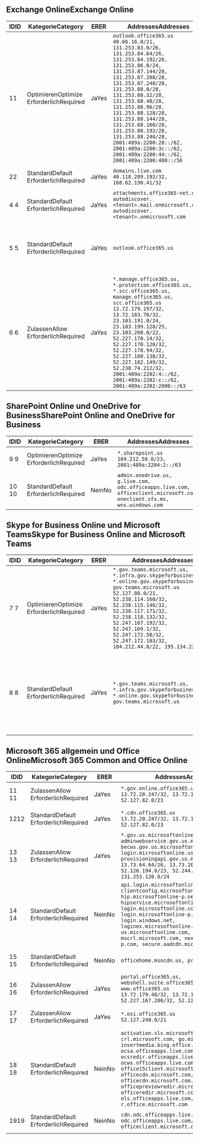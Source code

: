 <!--THIS FILE IS AUTOMATICALLY GENERATED. MANUAL CHANGES WILL BE OVERWRITTEN.-->
<!--Please contact the Office 365 Endpoints team with any questions.-->
<!--USGovGCCHigh endpoints version 2019012800-->
<!--File generated 2019-01-30 08:01:24.7920-->

## <a name="exchange-online"></a><span data-ttu-id="02159-101">Exchange Online</span><span class="sxs-lookup"><span data-stu-id="02159-101">Exchange Online</span></span>

<span data-ttu-id="02159-102">ID</span><span class="sxs-lookup"><span data-stu-id="02159-102">ID</span></span> | <span data-ttu-id="02159-103">Kategorie</span><span class="sxs-lookup"><span data-stu-id="02159-103">Category</span></span> | <span data-ttu-id="02159-104">ER</span><span class="sxs-lookup"><span data-stu-id="02159-104">ER</span></span> | <span data-ttu-id="02159-105">Addresses</span><span class="sxs-lookup"><span data-stu-id="02159-105">Addresses</span></span> | <span data-ttu-id="02159-106">Ports</span><span class="sxs-lookup"><span data-stu-id="02159-106">Ports</span></span>
-- | -------------------- | --- | ------------------------------------------------------------------------------------------------------------------------------------------------------------------------------------------------------------------------------------------------------------------------------------------------------------------------------------------------------------------------------------------------------------------------------------------------ | -------------------------------
<span data-ttu-id="02159-107">1</span><span class="sxs-lookup"><span data-stu-id="02159-107">1</span></span> | <span data-ttu-id="02159-108">Optimieren</span><span class="sxs-lookup"><span data-stu-id="02159-108">Optimize</span></span><BR><span data-ttu-id="02159-109">Erforderlich</span><span class="sxs-lookup"><span data-stu-id="02159-109">Required</span></span> | <span data-ttu-id="02159-110">Ja</span><span class="sxs-lookup"><span data-stu-id="02159-110">Yes</span></span> | `outlook.office365.us`<BR>`40.66.16.0/21, 131.253.83.0/26, 131.253.84.64/26, 131.253.84.192/26, 131.253.86.0/24, 131.253.87.144/28, 131.253.87.208/28, 131.253.87.240/28, 131.253.88.0/28, 131.253.88.32/28, 131.253.88.48/28, 131.253.88.96/28, 131.253.88.128/28, 131.253.88.144/28, 131.253.88.160/28, 131.253.88.192/28, 131.253.88.240/28, 2001:489a:2200:28::/62, 2001:489a:2200:3c::/62, 2001:489a:2200:44::/62, 2001:489a:2200:400::/56` | <span data-ttu-id="02159-111">**TCP:** 443, 80</span><span class="sxs-lookup"><span data-stu-id="02159-111">**TCP:** 443, 80</span></span>
<span data-ttu-id="02159-112">2</span><span class="sxs-lookup"><span data-stu-id="02159-112">2</span></span> | <span data-ttu-id="02159-113">Standard</span><span class="sxs-lookup"><span data-stu-id="02159-113">Default</span></span><BR><span data-ttu-id="02159-114">Erforderlich</span><span class="sxs-lookup"><span data-stu-id="02159-114">Required</span></span> | <span data-ttu-id="02159-115">Ja</span><span class="sxs-lookup"><span data-stu-id="02159-115">Yes</span></span> | `domains.live.com`<BR>`40.118.209.192/32, 168.62.190.41/32` | <span data-ttu-id="02159-116">**TCP:** 443, 80</span><span class="sxs-lookup"><span data-stu-id="02159-116">**TCP:** 443, 80</span></span>
<span data-ttu-id="02159-117">4 </span><span class="sxs-lookup"><span data-stu-id="02159-117">4</span></span> | <span data-ttu-id="02159-118">Standard</span><span class="sxs-lookup"><span data-stu-id="02159-118">Default</span></span><BR><span data-ttu-id="02159-119">Erforderlich</span><span class="sxs-lookup"><span data-stu-id="02159-119">Required</span></span> | <span data-ttu-id="02159-120">Ja</span><span class="sxs-lookup"><span data-stu-id="02159-120">Yes</span></span> | `attachments.office365-net.us, autodiscover.<tenant>.mail.onmicrosoft.com, autodiscover.<tenant>.onmicrosoft.com` | <span data-ttu-id="02159-121">**TCP:** 443, 80</span><span class="sxs-lookup"><span data-stu-id="02159-121">**TCP:** 443, 80</span></span>
<span data-ttu-id="02159-122">5 </span><span class="sxs-lookup"><span data-stu-id="02159-122">5</span></span> | <span data-ttu-id="02159-123">Standard</span><span class="sxs-lookup"><span data-stu-id="02159-123">Default</span></span><BR><span data-ttu-id="02159-124">Erforderlich</span><span class="sxs-lookup"><span data-stu-id="02159-124">Required</span></span> | <span data-ttu-id="02159-125">Ja</span><span class="sxs-lookup"><span data-stu-id="02159-125">Yes</span></span> | `outlook.office365.us` | <span data-ttu-id="02159-126">**TCP:** 143, 25, 587, 993, 995</span><span class="sxs-lookup"><span data-stu-id="02159-126">**TCP:** 143, 25, 587, 993, 995</span></span>
<span data-ttu-id="02159-127">6 </span><span class="sxs-lookup"><span data-stu-id="02159-127">6</span></span> | <span data-ttu-id="02159-128">Zulassen</span><span class="sxs-lookup"><span data-stu-id="02159-128">Allow</span></span><BR><span data-ttu-id="02159-129">Erforderlich</span><span class="sxs-lookup"><span data-stu-id="02159-129">Required</span></span> | <span data-ttu-id="02159-130">Ja</span><span class="sxs-lookup"><span data-stu-id="02159-130">Yes</span></span> | `*.manage.office365.us, *.protection.office365.us, *.scc.office365.us, manage.office365.us, scc.office365.us`<BR>`13.72.179.197/32, 13.72.183.70/32, 23.103.191.0/24, 23.103.199.128/25, 23.103.208.0/22, 52.227.170.14/32, 52.227.170.120/32, 52.227.178.94/32, 52.227.180.138/32, 52.227.182.149/32, 52.238.74.212/32, 2001:489a:2202:4::/62, 2001:489a:2202:c::/62, 2001:489a:2202:2000::/63` | <span data-ttu-id="02159-131">**TCP:** 25, 443</span><span class="sxs-lookup"><span data-stu-id="02159-131">**TCP:** 25, 443</span></span>

## <a name="sharepoint-online-and-onedrive-for-business"></a><span data-ttu-id="02159-132">SharePoint Online und OneDrive for Business</span><span class="sxs-lookup"><span data-stu-id="02159-132">SharePoint Online and OneDrive for Business</span></span>

<span data-ttu-id="02159-133">ID</span><span class="sxs-lookup"><span data-stu-id="02159-133">ID</span></span> | <span data-ttu-id="02159-134">Kategorie</span><span class="sxs-lookup"><span data-stu-id="02159-134">Category</span></span> | <span data-ttu-id="02159-135">ER</span><span class="sxs-lookup"><span data-stu-id="02159-135">ER</span></span> | <span data-ttu-id="02159-136">Addresses</span><span class="sxs-lookup"><span data-stu-id="02159-136">Addresses</span></span> | <span data-ttu-id="02159-137">Ports</span><span class="sxs-lookup"><span data-stu-id="02159-137">Ports</span></span>
-- | -------------------- | --- | ----------------------------------------------------------------------------------------------------------------------- | ----------------
<span data-ttu-id="02159-138">9 </span><span class="sxs-lookup"><span data-stu-id="02159-138">9</span></span> | <span data-ttu-id="02159-139">Optimieren</span><span class="sxs-lookup"><span data-stu-id="02159-139">Optimize</span></span><BR><span data-ttu-id="02159-140">Erforderlich</span><span class="sxs-lookup"><span data-stu-id="02159-140">Required</span></span> | <span data-ttu-id="02159-141">Ja</span><span class="sxs-lookup"><span data-stu-id="02159-141">Yes</span></span> | `*.sharepoint.us`<BR>`104.212.50.0/23, 2001:489a:2204:2::/63` | <span data-ttu-id="02159-142">**TCP:** 443, 80</span><span class="sxs-lookup"><span data-stu-id="02159-142">**TCP:** 443, 80</span></span>
<span data-ttu-id="02159-143">10 </span><span class="sxs-lookup"><span data-stu-id="02159-143">10</span></span> | <span data-ttu-id="02159-144">Standard</span><span class="sxs-lookup"><span data-stu-id="02159-144">Default</span></span><BR><span data-ttu-id="02159-145">Erforderlich</span><span class="sxs-lookup"><span data-stu-id="02159-145">Required</span></span> | <span data-ttu-id="02159-146">Nein</span><span class="sxs-lookup"><span data-stu-id="02159-146">No</span></span> | `admin.onedrive.us, g.live.com, odc.officeapps.live.com, officeclient.microsoft.com, oneclient.sfx.ms, wns.windows.com` | <span data-ttu-id="02159-147">**TCP:** 443, 80</span><span class="sxs-lookup"><span data-stu-id="02159-147">**TCP:** 443, 80</span></span>

## <a name="skype-for-business-online-and-microsoft-teams"></a><span data-ttu-id="02159-148">Skype for Business Online und Microsoft Teams</span><span class="sxs-lookup"><span data-stu-id="02159-148">Skype for Business Online and Microsoft Teams</span></span>

<span data-ttu-id="02159-149">ID</span><span class="sxs-lookup"><span data-stu-id="02159-149">ID</span></span> | <span data-ttu-id="02159-150">Kategorie</span><span class="sxs-lookup"><span data-stu-id="02159-150">Category</span></span> | <span data-ttu-id="02159-151">ER</span><span class="sxs-lookup"><span data-stu-id="02159-151">ER</span></span> | <span data-ttu-id="02159-152">Addresses</span><span class="sxs-lookup"><span data-stu-id="02159-152">Addresses</span></span> | <span data-ttu-id="02159-153">Ports</span><span class="sxs-lookup"><span data-stu-id="02159-153">Ports</span></span>
-- | -------------------- | --- | --------------------------------------------------------------------------------------------------------------------------------------------------------------------------------------------------------------------------------------------------------------------------------------------------------------------------------- | --------------------------------------------------
<span data-ttu-id="02159-154">7 </span><span class="sxs-lookup"><span data-stu-id="02159-154">7</span></span> | <span data-ttu-id="02159-155">Optimieren</span><span class="sxs-lookup"><span data-stu-id="02159-155">Optimize</span></span><BR><span data-ttu-id="02159-156">Erforderlich</span><span class="sxs-lookup"><span data-stu-id="02159-156">Required</span></span> | <span data-ttu-id="02159-157">Ja</span><span class="sxs-lookup"><span data-stu-id="02159-157">Yes</span></span> | `*.gov.teams.microsoft.us, *.infra.gov.skypeforbusiness.us, *.online.gov.skypeforbusiness.us, gov.teams.microsoft.us`<BR>`52.127.88.0/21, 52.238.114.160/32, 52.238.115.146/32, 52.238.117.171/32, 52.238.118.132/32, 52.247.167.192/32, 52.247.169.1/32, 52.247.172.50/32, 52.247.172.103/32, 104.212.44.0/22, 195.134.228.0/22` | <span data-ttu-id="02159-158">**TCP:** 443, 80</span><span class="sxs-lookup"><span data-stu-id="02159-158">**TCP:** 443, 80</span></span><BR><span data-ttu-id="02159-159">**UDP:** 3478</span><span class="sxs-lookup"><span data-stu-id="02159-159">**UDP:** 3478</span></span>
<span data-ttu-id="02159-160">8 </span><span class="sxs-lookup"><span data-stu-id="02159-160">8</span></span> | <span data-ttu-id="02159-161">Standard</span><span class="sxs-lookup"><span data-stu-id="02159-161">Default</span></span><BR><span data-ttu-id="02159-162">Erforderlich</span><span class="sxs-lookup"><span data-stu-id="02159-162">Required</span></span> | <span data-ttu-id="02159-163">Ja</span><span class="sxs-lookup"><span data-stu-id="02159-163">Yes</span></span> | `*.gov.teams.microsoft.us, *.infra.gov.skypeforbusiness.us, *.online.gov.skypeforbusiness.us, gov.teams.microsoft.us` | <span data-ttu-id="02159-164">**TCP:** 5061, 50000-59999</span><span class="sxs-lookup"><span data-stu-id="02159-164">**TCP:** 5061, 50000-59999</span></span><BR><span data-ttu-id="02159-165">**UDP:** 50000-59999</span><span class="sxs-lookup"><span data-stu-id="02159-165">**UDP:** 50000-59999</span></span>

## <a name="microsoft-365-common-and-office-online"></a><span data-ttu-id="02159-166">Microsoft 365 allgemein und Office Online</span><span class="sxs-lookup"><span data-stu-id="02159-166">Microsoft 365 Common and Office Online</span></span>

<span data-ttu-id="02159-167">ID</span><span class="sxs-lookup"><span data-stu-id="02159-167">ID</span></span> | <span data-ttu-id="02159-168">Kategorie</span><span class="sxs-lookup"><span data-stu-id="02159-168">Category</span></span> | <span data-ttu-id="02159-169">ER</span><span class="sxs-lookup"><span data-stu-id="02159-169">ER</span></span> | <span data-ttu-id="02159-170">Addresses</span><span class="sxs-lookup"><span data-stu-id="02159-170">Addresses</span></span> | <span data-ttu-id="02159-171">Ports</span><span class="sxs-lookup"><span data-stu-id="02159-171">Ports</span></span>
-- | ------------------- | --- | ---------------------------------------------------------------------------------------------------------------------------------------------------------------------------------------------------------------------------------------------------------------------------------------------------------------------------------------------------------------------------------------------- | ----------------
<span data-ttu-id="02159-172">11 </span><span class="sxs-lookup"><span data-stu-id="02159-172">11</span></span> | <span data-ttu-id="02159-173">Zulassen</span><span class="sxs-lookup"><span data-stu-id="02159-173">Allow</span></span><BR><span data-ttu-id="02159-174">Erforderlich</span><span class="sxs-lookup"><span data-stu-id="02159-174">Required</span></span> | <span data-ttu-id="02159-175">Ja</span><span class="sxs-lookup"><span data-stu-id="02159-175">Yes</span></span> | `*.gov.online.office365.us`<BR>`13.72.20.247/32, 13.72.185.126/32, 52.127.82.0/23` | <span data-ttu-id="02159-176">**TCP:** 443</span><span class="sxs-lookup"><span data-stu-id="02159-176">**TCP:** 443</span></span>
<span data-ttu-id="02159-177">12</span><span class="sxs-lookup"><span data-stu-id="02159-177">12</span></span> | <span data-ttu-id="02159-178">Standard</span><span class="sxs-lookup"><span data-stu-id="02159-178">Default</span></span><BR><span data-ttu-id="02159-179">Erforderlich</span><span class="sxs-lookup"><span data-stu-id="02159-179">Required</span></span> | <span data-ttu-id="02159-180">Ja</span><span class="sxs-lookup"><span data-stu-id="02159-180">Yes</span></span> | `*.cdn.office365.us`<BR>`13.72.20.247/32, 13.72.185.126/32, 52.127.82.0/23` | <span data-ttu-id="02159-181">**TCP:** 443</span><span class="sxs-lookup"><span data-stu-id="02159-181">**TCP:** 443</span></span>
<span data-ttu-id="02159-182">13 </span><span class="sxs-lookup"><span data-stu-id="02159-182">13</span></span> | <span data-ttu-id="02159-183">Zulassen</span><span class="sxs-lookup"><span data-stu-id="02159-183">Allow</span></span><BR><span data-ttu-id="02159-184">Erforderlich</span><span class="sxs-lookup"><span data-stu-id="02159-184">Required</span></span> | <span data-ttu-id="02159-185">Ja</span><span class="sxs-lookup"><span data-stu-id="02159-185">Yes</span></span> | `*.gov.us.microsoftonline.com, adminwebservice.gov.us.microsoftonline.com, becws.gov.us.microsoftonline.com, login.microsoftonline.us, provisioningapi.gov.us.microsoftonline.com`<BR>`13.73.64.64/26, 13.73.208.128/25, 52.126.194.0/23, 52.244.120.128/25, 131.253.120.0/24` | <span data-ttu-id="02159-186">**TCP:** 443</span><span class="sxs-lookup"><span data-stu-id="02159-186">**TCP:** 443</span></span>
<span data-ttu-id="02159-187">14 </span><span class="sxs-lookup"><span data-stu-id="02159-187">14</span></span> | <span data-ttu-id="02159-188">Standard</span><span class="sxs-lookup"><span data-stu-id="02159-188">Default</span></span><BR><span data-ttu-id="02159-189">Erforderlich</span><span class="sxs-lookup"><span data-stu-id="02159-189">Required</span></span> | <span data-ttu-id="02159-190">Nein</span><span class="sxs-lookup"><span data-stu-id="02159-190">No</span></span> | `api.login.microsoftonline.com, clientconfig.microsoftonline-p.net, hip.microsoftonline-p.net, hipservice.microsoftonline.com, login.microsoftonline.com, login.microsoftonline-p.com, login.windows.net, loginex.microsoftonline.com, login-us.microsoftonline.com, mscrl.microsoft.com, nexus.microsoftonline-p.com, secure.aadcdn.microsoftonline-p.com` | <span data-ttu-id="02159-191">**TCP:** 443</span><span class="sxs-lookup"><span data-stu-id="02159-191">**TCP:** 443</span></span>
<span data-ttu-id="02159-192">15 </span><span class="sxs-lookup"><span data-stu-id="02159-192">15</span></span> | <span data-ttu-id="02159-193">Standard</span><span class="sxs-lookup"><span data-stu-id="02159-193">Default</span></span><BR><span data-ttu-id="02159-194">Erforderlich</span><span class="sxs-lookup"><span data-stu-id="02159-194">Required</span></span> | <span data-ttu-id="02159-195">Nein</span><span class="sxs-lookup"><span data-stu-id="02159-195">No</span></span> | `officehome.msocdn.us, prod.msocdn.us` | <span data-ttu-id="02159-196">**TCP:** 443, 80</span><span class="sxs-lookup"><span data-stu-id="02159-196">**TCP:** 443, 80</span></span>
<span data-ttu-id="02159-197">16 </span><span class="sxs-lookup"><span data-stu-id="02159-197">16</span></span> | <span data-ttu-id="02159-198">Zulassen</span><span class="sxs-lookup"><span data-stu-id="02159-198">Allow</span></span><BR><span data-ttu-id="02159-199">Erforderlich</span><span class="sxs-lookup"><span data-stu-id="02159-199">Required</span></span> | <span data-ttu-id="02159-200">Ja</span><span class="sxs-lookup"><span data-stu-id="02159-200">Yes</span></span> | `portal.office365.us, webshell.suite.office365.us, www.office365.us`<BR>`13.72.179.48/32, 13.72.188.8/32, 52.227.167.206/32, 52.227.170.242/32` | <span data-ttu-id="02159-201">**TCP:** 443, 80</span><span class="sxs-lookup"><span data-stu-id="02159-201">**TCP:** 443, 80</span></span>
<span data-ttu-id="02159-202">17 </span><span class="sxs-lookup"><span data-stu-id="02159-202">17</span></span> | <span data-ttu-id="02159-203">Zulassen</span><span class="sxs-lookup"><span data-stu-id="02159-203">Allow</span></span><BR><span data-ttu-id="02159-204">Erforderlich</span><span class="sxs-lookup"><span data-stu-id="02159-204">Required</span></span> | <span data-ttu-id="02159-205">Ja</span><span class="sxs-lookup"><span data-stu-id="02159-205">Yes</span></span> | `*.osi.office365.us`<BR>`52.127.240.0/21` | <span data-ttu-id="02159-206">**TCP:** 443</span><span class="sxs-lookup"><span data-stu-id="02159-206">**TCP:** 443</span></span>
<span data-ttu-id="02159-207">18 </span><span class="sxs-lookup"><span data-stu-id="02159-207">18</span></span> | <span data-ttu-id="02159-208">Standard</span><span class="sxs-lookup"><span data-stu-id="02159-208">Default</span></span><BR><span data-ttu-id="02159-209">Erforderlich</span><span class="sxs-lookup"><span data-stu-id="02159-209">Required</span></span> | <span data-ttu-id="02159-210">Nein</span><span class="sxs-lookup"><span data-stu-id="02159-210">No</span></span> | `activation.sls.microsoft.com, crl.microsoft.com, go.microsoft.com, insertmedia.bing.office.net, ocsa.officeapps.live.com, ocsredir.officeapps.live.com, ocws.officeapps.live.com, office15client.microsoft.com, officecdn.microsoft.com, officecdn.microsoft.com.edgesuite.net, officepreviewredir.microsoft.com, officeredir.microsoft.com, ols.officeapps.live.com, r.office.microsoft.com` | <span data-ttu-id="02159-211">**TCP:** 443, 80</span><span class="sxs-lookup"><span data-stu-id="02159-211">**TCP:** 443, 80</span></span>
<span data-ttu-id="02159-212">19</span><span class="sxs-lookup"><span data-stu-id="02159-212">19</span></span> | <span data-ttu-id="02159-213">Standard</span><span class="sxs-lookup"><span data-stu-id="02159-213">Default</span></span><BR><span data-ttu-id="02159-214">Erforderlich</span><span class="sxs-lookup"><span data-stu-id="02159-214">Required</span></span> | <span data-ttu-id="02159-215">Nein</span><span class="sxs-lookup"><span data-stu-id="02159-215">No</span></span> | `cdn.odc.officeapps.live.com, odc.officeapps.live.com, officeclient.microsoft.com` | <span data-ttu-id="02159-216">**TCP:** 443, 80</span><span class="sxs-lookup"><span data-stu-id="02159-216">**TCP:** 443, 80</span></span>

